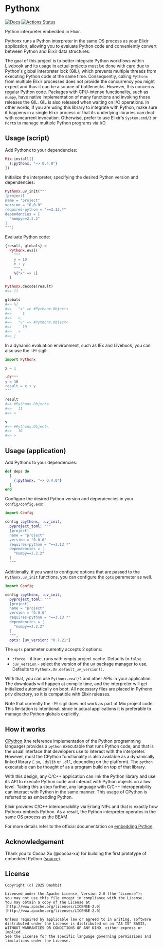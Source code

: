 # Pythonx

[![Docs](https://img.shields.io/badge/hex.pm-docs-8e7ce6.svg)](https://hexdocs.pm/pythonx)
[![Actions Status](https://github.com/livebook-dev/pythonx/workflows/Test/badge.svg)](https://github.com/livebook-dev/pythonx/actions)

<!-- Docs -->

Python interpreter embedded in Elixir.

Pythonx runs a Python interpreter in the same OS process as your Elixir
application, allowing you to evaluate Python code and conveniently
convert between Python and Elixir data structures.

The goal of this project is to better integrate Python workflows within
Livebook and its usage in actual projects must be done with care due to
Python's global interpreter lock (GIL), which prevents multiple threads from
executing Python code at the same time. Consequently, calling `Pythonx`
from multiple Elixir processes does not provide the concurrency you might
expect and thus it can be a source of bottlenecks. However, this concerns
regular Python code. Packages with CPU-intense functionality, such as `numpy`,
have native implementation of many functions and invoking those releases the
GIL. GIL is also released when waiting on I/O operations. In other words,
if you are using this library to integrate with Python, make sure it happens
in a single Elixir process or that its underlying libraries can deal with
concurrent invocation. Otherwise, prefer to use Elixir's `System.cmd/3` or
`Port`s to manage multiple Python programs via I/O.

## Usage (script)

Add Pythonx to your dependencies:

```elixir
Mix.install([
  {:pythonx, "~> 0.4.0"}
])
```

Initialize the interpreter, specifying the desired Python version
and dependencies:

```elixir
Pythonx.uv_init("""
[project]
name = "project"
version = "0.0.0"
requires-python = "==3.13.*"
dependencies = [
  "numpy==2.2.2"
]
""")
```

Evaluate Python code:

```elixir
{result, globals} =
  Pythonx.eval(
    """
    y = 10
    x + y
    """,
    %{"x" => 1}
  )

Pythonx.decode(result)
#=> 11

globals
#=> %{
#=>   "x" => #Pythonx.Object<
#=>     1
#=>   >,
#=>   "y" => #Pythonx.Object<
#=>     10
#=>   >
#=> }
```

In a dynamic evaluation environment, such as IEx and Livebook, you
can also use the `~PY` sigil:

```elixir
import Pythonx

x = 1

~PY"""
y = 10
result = x + y
"""

result
#=> #Pythonx.Object<
#=>   11
#=> >

y
#=> #Pythonx.Object<
#=>   10
#=> >
```

## Usage (application)

Add Pythonx to your dependencies:

```elixir
def deps do
  [
    {:pythonx, "~> 0.4.0"}
  ]
end
```

Configure the desired Python version and dependencies in your
`config/config.exs`:

```elixir
import Config

config :pythonx, :uv_init,
  pyproject_toml: """
  [project]
  name = "project"
  version = "0.0.0"
  requires-python = "==3.13.*"
  dependencies = [
    "numpy==2.2.2"
  ]
  """
```

Additionally, if you want to configure options that are passed to
the `Pythonx.uv_init` functions, you can configure the `opts` parameter as well.
```elixir
import Config

config :pythonx, :uv_init,
  pyproject_toml: """
  [project]
  name = "project"
  version = "0.0.0"
  requires-python = "==3.13.*"
  dependencies = [
    "numpy==2.2.2"
  ]
  """,
  opts: [uv_version: "0.7.21"]
```


The `opts` parameter currently accepts 2 options:
* `:force` - if true, runs with empty project cache. Defaults to `false`.
* `:uv_version` - select the version of the uv package manager to use. Defaults to `Pythonx.Uv.default_uv_version()`.


With that, you can use `Pythonx.eval/2` and other APIs in your
application. The downloads will happen at compile time, and the
interpreter will get initialized automatically on boot. All necessary
files are placed in Pythonx priv directory, so it is compatible with
Elixir releases.

Note that currently the `~PY` sigil does not work as part of Mix project
code. This limitation is intentional, since in actual applications it
is preferable to manage the Python globals explicitly.

## How it works

[CPython](https://github.com/python/cpython) (the reference
implementation of the Python programming language) provides a `python`
executable that runs Python code, and that is the usual interface
that developers use to interact with the interpreter. However, most
the CPython functionality is also available as a dynamically linked
library (`.so`, `.dylib` or `.dll`, depending on the platform). The
`python` executable can be thought of as a program build on top of
that library.

With this design, any C/C++ application can link the Python library
and use its API to execute Python code and interact with Python objects
on a low level. Taking this a step further, any language with C/C++
interoperability can interact with Python in the same manner. This
usage of CPython is referred to as embedding Python.

Elixir provides C/C++ interoperability via Erlang NIFs and that is
exactly how Pythonx embeds Python. As a result, the Python interpreter
operates in the same OS process as the BEAM.

For more details refer to the official documentation on
[embedding Python](https://docs.python.org/3/extending/embedding.html).

<!-- Docs -->

## Acknowledgement

Thank you to Cocoa Xu (@cocoa-xu) for building the first prototype of
embedded Python ([source](https://github.com/elixir-pythonx/pythonx)).

## License

    Copyright (c) 2025 Dashbit

    Licensed under the Apache License, Version 2.0 (the "License");
    you may not use this file except in compliance with the License.
    You may obtain a copy of the License at [http://www.apache.org/licenses/LICENSE-2.0](http://www.apache.org/licenses/LICENSE-2.0)

    Unless required by applicable law or agreed to in writing, software
    distributed under the License is distributed on an "AS IS" BASIS,
    WITHOUT WARRANTIES OR CONDITIONS OF ANY KIND, either express or implied.
    See the License for the specific language governing permissions and
    limitations under the License.
